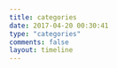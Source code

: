 ```yaml
---
title: categories
date: 2017-04-20 00:30:41
type: "categories"
comments: false
layout: timeline
---
```

